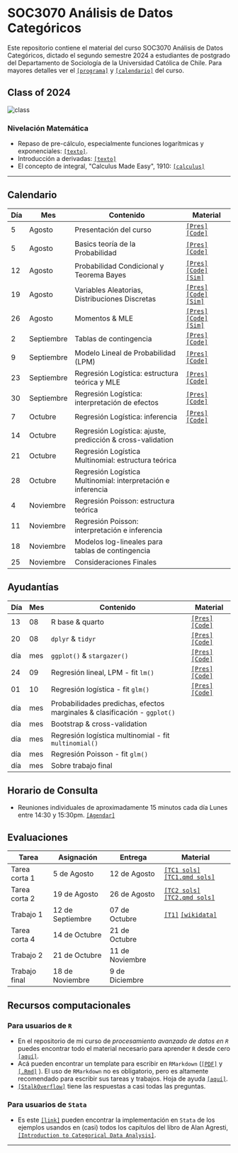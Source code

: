# SOC3070 Análisis de Datos Categóricos

Este repositorio contiene el material del curso SOC3070 Análisis de Datos Categóricos, dictado el segundo semestre 2024 a estudiantes de postgrado del Departamento de Sociología de la Universidad Católica de Chile. Para mayores detalles ver el [`[programa]`](files/syllabus_soc3070.pdf) y [`[calendario]`](#Calendario) del curso.


## Class of 2024

![class](files/class_2024.jpeg)


### Nivelación Matemática

- Repaso de pre-cálculo, especialmente funciones logarítmicas y exponenciales: [`[texto]`](files/pre_calculo.pdf).
- Introducción a derivadas: [`[texto]`](https://www.mathsisfun.com/calculus/derivatives-introduction.html)
- El concepto de integral, "Calculus Made Easy", 1910: [`[calculus]`](files/calculus_easy.jpg)

---

## Calendario

| Día   | Mes        | Contenido                                                 | Material                                                                                                                     |
|-------|------------|-----------------------------------------------------------|------------------------------------------------------------------------------------------------------------------------------|
| 5     | Agosto     | Presentación del curso                                    | [`[Pres]`](https://mebucca.github.io/cda_soc3070/slides/class_0/class_0#1) [`[Code]`](slides/class_0/class_0.Rmd)  |
| 5     | Agosto     | Basics teoría de la Probabilidad                          | [`[Pres]`](https://mebucca.github.io/cda_soc3070/slides/class_1/class_1#1) [`[Code]`](slides/class_1/class_1.Rmd)  |
| 12    | Agosto     | Probabilidad Condicional y Teorema Bayes                  | [`[Pres]`](https://mebucca.github.io/cda_soc3070/slides/class_2/class_2#1) [`[Code]`](slides/class_2/class_2.Rmd)  [`[Sim]`](https://mebucca.github.io/cda_soc3070/slides/class_2/nb_2#1)         |
| 19    | Agosto     | Variables Aleatorias, Distribuciones Discretas            |   [`[Pres]`](https://mebucca.github.io/cda_soc3070/slides/class_3/class_3#1) [`[Code]`](slides/class_3/class_3.Rmd)  [`[Sim]`](https://mebucca.github.io/cda_soc3070/slides/class_3/nb_3#1)     |
| 26    | Agosto     | Momentos & MLE                  | [`[Pres]`](https://mebucca.github.io/cda_soc3070/slides/class_4/class_4#1) [`[Code]`](slides/class_4/class_4.Rmd)  [`[Sim]`](https://mebucca.github.io/cda_soc3070/slides/class_4/nb_4#1)              |
| 2     | Septiembre | Tablas de contingencia                                    | [`[Pres]`](https://mebucca.github.io/cda_soc3070/slides/class_5/class_5#1) [`[Code]`](slides/class_5/class_5.Rmd)        |
| 9     | Septiembre | Modelo Lineal de Probabilidad (LPM)                       | [`[Pres]`](https://mebucca.github.io/cda_soc3070/slides/class_6/class_6#1) [`[Code]`](slides/class_6/class_6.Rmd)        |
| 23    | Septiembre | Regresión Logística: estructura teórica y MLE             | [`[Pres]`](https://mebucca.github.io/cda_soc3070/slides/class_8/class_8#1) [`[Code]`](slides/class_8/class_8.Rmd)                                                                                                                               |
| 30    | Septiembre | Regresión Logística: interpretación de efectos            | [`[Pres]`](https://mebucca.github.io/cda_soc3070/slides/class_10/class_10#1) [`[Code]`](slides/class_10/class_10.Rmd)                                                                                                                             |
| 7     | Octubre    | Regresión Logística: inferencia                           |     [`[Pres]`](https://mebucca.github.io/cda_soc3070/slides/class_11/class_11#1) [`[Code]`](slides/class_11/class_11.Rmd)                                                                                                                         |
| 14    | Octubre    | Regresión Logística: ajuste, predicción & cross-validation|                                                                                                                              |
| 21    | Octubre    | Regresión Logística Multinomial: estructura teórica       |                                                                                                                              |
| 28    | Octubre    | Regresión Logística Multinomial: interpretación e inferencia|                                                                                                                             |
| 4     | Noviembre  | Regresión Poisson: estructura teórica                     |                                                                                                                              |
| 11    | Noviembre  | Regresión Poisson: interpretación e inferencia            |                                                                                                                              |
| 18    | Noviembre  | Modelos log-lineales para tablas de contingencia          |                                                                                                                              |
| 25    | Noviembre  | Consideraciones Finales                                   |                                                                                                                              |

## Ayudantías

| Día | Mes | Contenido                                                       | Material                                                                                                                                                   |
|-----|-----|-----------------------------------------------------------------|------------------------------------------------------------------------------------------------------------------------------------------------------------|
| 13  | 08  | R base & quarto                                                 | [`[Pres]`](https://mebucca.github.io/cda_soc3070/ayudantia/01_prob/index) [`[Code]`](https://github.com/mebucca/cda_soc3070/blob/gh-pages/ayudantia/01_prob/index.qmd) |
| 20  | 08  | `dplyr` & `tidyr`                                               | [`[Pres]`](https://mebucca.github.io/cda_soc3070/ayudantia/02_tidyverse_tidyr/index) [`[Code]`](https://github.com/mebucca/cda_soc3070/blob/gh-pages/ayudantia/02_tidyverse_tidyr/index.qmd) |
| día | mes | `ggplot()` & `stargazer()`                                      | [`[Pres]`](https://mebucca.github.io/cda_soc3070/ayudantia/03_ggplot/index) [`[Code]`](https://github.com/mebucca/cda_soc3070/blob/gh-pages/ayudantia/03_ggplot/index.qmd)  |
| 24 | 09 | Regresión lineal, LPM - fit `lm()`                                | [`[Pres]`](https://mebucca.github.io/cda_soc3070/ayudantia/04_lpm/index) [`[Code]`](https://github.com/mebucca/cda_soc3070/blob/gh-pages/ayudantia/04_lpm/index.qmd) |
| 01 | 10 | Regresión logística - fit `glm()`                               | [`[Pres]`](https://mebucca.github.io/cda_soc3070/ayudantia/05_logistic_regression/index) [`[Code]`](https://github.com/mebucca/cda_soc3070/blob/gh-pages/ayudantia/05_logistic_regression/index.qmd) |
| día | mes | Probabilidades predichas, efectos marginales & clasificación - `ggplot()` |                                                                                                                                                            |
| día | mes | Bootstrap & cross-validation                                    |                                                                                                                                                            |
| día | mes | Regresión logística multinomial - fit `multinomial()`           |                                                                                                                                                            |
| día | mes | Regresión Poisson - fit `glm()`                                 |                                                                                                                                                            |
| día | mes | Sobre trabajo final                                             |                                                                                                                                                            |


## Horario de Consulta

- Reuniones individuales de aproximadamente 15 minutos cada día Lunes entre 14:30 y 15:30pm. [`[Agendar]`](https://calendar.app.google/A9vxmbBz1LyDQPAK6)


## Evaluaciones


| Tarea           | Asignación       | Entrega         | Material                                                                                  |
|-----------------|------------------|-----------------|-------------------------------------------------------------------------------------------|
| Tarea corta 1   | 5 de Agosto      | 12 de Agosto    | [`[TC1 sols]`](https://mebucca.github.io/cda_soc3070/homework/tc_1_answers#1) [`[TC1.qmd sols]`](homework/tc_1_answers.qmd)  |
| Tarea corta 2   | 19 de Agosto     | 26 de Agosto    | [`[TC2 sols]`](https://mebucca.github.io/cda_soc3070/homework/tc_2_answers#1) [`[TC2.qmd sols]`](homework/tc_2_answers.qmd)  |
| Trabajo 1       | 12 de Septiembre  | 07 de Octubre |   [`[T1]`](https://mebucca.github.io/cda_soc3070/homework/t_1/t_1#1) [`[wikidata]`](homework/t_1/wiki_chileans.csv)                                                                                        |
| Tarea corta 4   | 14 de Octubre    | 21 de Octubre   |                                                                                           |
| Trabajo 2       | 21 de Octubre    | 11 de Noviembre |                                                                                           |
| Trabajo final   | 18 de Noviembre  | 9 de Diciembre  |                                                                                           |



## Recursos computacionales

### Para usuarios de `R`

  - En el repositorio de mi curso de *procesamiento avanzado de datos en `R`* puedes encontrar todo el material necesario para aprender `R` desde cero [`[aquí]`](https://mebucca.github.io/dar_soc4001/).
  - Acá pueden encontrar un template para escribir en `RMarkdown` ([`[PDF]`](files/template_rmarkdown.pdf) y [`[.Rmd]`](files/template_rmarkdown.Rmd) ). El uso de `RMarkdown` no es obligatorio, pero es altamente recomendado para escribir sus tareas y trabajos. Hoja de ayuda [`[aquí]`](https://rstudio-pubs-static.s3.amazonaws.com/330387_5a40ca72c3b14824acedceb7d34618d1.html).
  - [`[StalkOverflow]`](https://stackoverflow.com/) tiene las respuestas a casi todas las preguntas.
 

 ### Para usuarios de `Stata`

 - Es este [`[link]`](https://stats.idre.ucla.edu/other/examples/icda/) pueden encontrar la implementación en `Stata` de los ejemplos usandos en (casi) todos los capítulos del libro de Alan Agresti, [`[Introduction to Categorical Data Analysis]`](https://www.amazon.com/Introduction-Categorical-Data-Analysis/dp/0471226181). 

---

